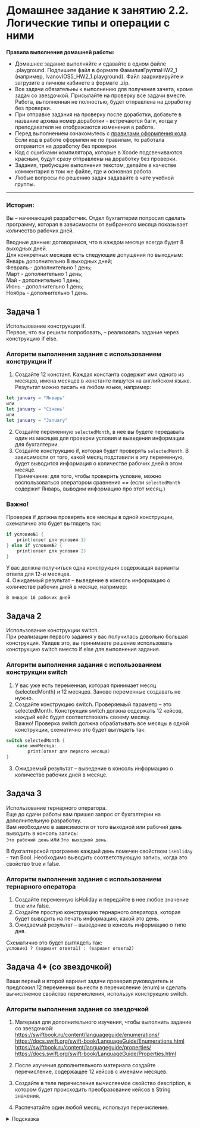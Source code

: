 # Домашнее задание к занятию 2.2. Логические типы и операции с ними

**Правила выполнения домашней работы:** 
* Домашнее задание выполняйте и сдавайте в одном файле .playground. Подпишите файл в формате ФамилияГруппаHW2_1 (например, IvanovIOS5_HW2_1.playground). Файл заархивируйте и загрузите в личном кабинете в формате .zip. 
* Все задачи обязательны к выполнению для получения зачета, кроме задач со звездочкой. Присылайте на проверку все задачи вместе. Работа, выполненная не полностью, будет отправлена на доработку без проверки.
* При отправке задания на проверку после доработки, добавьте в название архива номер доработки - встречаются баги, когда у преподавателя не отображаются изменения в работе.
* Перед выполнением ознакомьтесь с [правилами оформления кода](https://github.com/netology-code/bios-2-homeworks/blob/master/swift-code-syle-guide.md). Если код в работе оформлен не по правилам, то работала отправится на доработку без проверки.
* Код с ошибками компилятора, которые в Xcode подсвечиваются красным, будут сразу отправлены на доработку без проверки.
* Задания, требующие выполнения текстом, делайте в качестве комментария в том же файле, где и основная работа.
* Любые вопросы по решению задач задавайте в чате учебной группы.

---
### История:
Вы – начинающий разработчик. Отдел бухгалтерии попросил сделать программу, которая в зависимости от выбранного месяца показывает количество рабочих дней.

Вводные данные: договоримся, что в каждом месяце всегда будет 8 выходных дней.  
Для конкретных месяцев есть следующие допущения по выходным:  
Январь дополнительно 8 выходных дней;  
Февраль - дополнительно 1 день;  
Март - дополнительно 1 день;  
Май - дополнительно 1 день;  
Июнь - дополнительно 1 день;  
Ноябрь - дополнительно 1 день.  

## Задача 1 
Использование конструкции if.  
Первое, что вы решили попробовать, – реализовать задание через конструкцию if else.

### Алгоритм выполнения задания с использованием конструкции if  
1. Создайте 12 констант.  Каждая константа содержит имя одного из месяцев, имена месяцев в константе пишутся на английском языке. Результат можно писать на любом языке, например: 
```swift
let january = "Январь"
или
let january = "Січень"
или
let january = "January"
```
2. Создайте переменную `selectedMonth`, в нее вы будете передавать один из месяцев для проверки условия и выведения информации для бухгалтерии.  
3. Создайте конструкцию if, которая будет проверять `selectedMonth`. В зависимости от того, какой месяц подставили в эту переменную, будет выводится информация о количестве рабочих дней в этом месяце.  
Примечание: для того, чтобы проверить условие, можно воспользоваться оператором сравнения == (если `selectedMonth` содержит Январь, выводим информацию про этот месяц.)
### Важно! 
Проверка if должна проверять все месяцы в одной конструкции, схематично это будет выглядеть так:  
```swift
if условие№1 {
    print(ответ для условия 1)
} else if условие№2 {
    print(ответ для условия 2)
}
```
У вас должна получиться одна конструкция содержащая варианты ответа для 12-и месяцев.  
4. Ожидаемый результат – выведение в консоль информацию о количестве рабочих дней в месяце, например:

```
В январе 16 рабочих дней
``` 

## Задача 2
Использование конструкции switch.  
При реализации первого задания у вас получилась довольно большая конструкция. Увидев это, вы принимаете решение использовать конструкцию switch вместо if else для выполнения задания.

### Алгоритм выполнения задания с использованием конструкции switch  
1. У вас уже есть переменная, которая принимает месяц (selectedMonth) и 12 месяцев. Заново переменные создавать не нужно.  
2. Создайте конструкцию switch. Проверяемый параметр – это selectedMonth. Конструкция switch должна содержать 12 кейсов, каждый кейс будет соответствовать своему месяцу.  
Важно! Проверка switch должна обрабатывать все месяцы в одной конструкции, схематично это будет выглядеть так:
```swift
switch selectedMonth {
    case имяМесяца:
        print(ответ для первого месяца)
}
```
3. Ожидаемый результат – выведение в консоль информацию о количестве рабочих дней в месяце.



## Задача 3 
Использование тернарного оператора.  
Еще до сдачи работы вам пришел запрос от бухгалтерии на дополнительную разработку.  
Вам необходимо в зависимости от того выходной или рабочий день выводить в консоль запись:  
`Это рабочий день` или `Это выходной день`.  
  
В бухгалтерской программе каждый день помечен свойством `isHoliday` - тип Bool. Необходимо выводить соответствующую запись, когда это свойство true и false.  
  
### Алгоритм выполнения задания с использованием тернарного оператора  
1. Создайте переменную isHoliday и передайте в нее любое значение true или false.  
2. Создайте простую конструкцию тернарного оператора, которая будет выводить на печать информацию, какой это день.  
3. Ожидаемый результат – выведение в консоль информацию о типе дня.  
  
Схематично это будет выглядеть так:  
`условие1 ? (вариант ответа1) : (вариант ответа2)`  
  
## Задача 4* (со звездочкой)
Ваши первый и второй вариант задачи проверил руководитель и предложил 12 переменных вынести в перечисление (enum) и сделать вычисляемое свойство перечисления, используя конструкцию switch.  
  
### Алгоритм выполнения задания со звездочкой  
  
1. Материал для дополнительного изучения, чтобы выполнить задание со звездочкой:  
https://swiftbook.ru/content/languageguide/enumerations/  
https://docs.swift.org/swift-book/LanguageGuide/Enumerations.html  
https://swiftbook.ru/content/languageguide/properties/  
https://docs.swift.org/swift-book/LanguageGuide/Properties.html  
  
2. После изучения дополнительного материала создайте перечисление, содержащее 12 кейсов с именами месяцев.  
3. Создайте в теле перечисления вычисляемое свойство description, в котором будет происходить преобразование кейсов в String значения.  
4. Распечатайте один любой месяц, используя перечисление.  

<details>
<summary>Подсказка</summary>
Схематично это будет выглядеть так:

```
enum Month {
   case january
   ...

   var description: String { 
        switch self { 
             case .january: return "Январь"
	}
   }
} 
```
</details>
